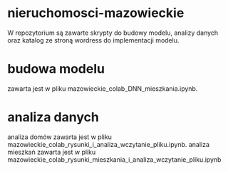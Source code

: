 # nieruchomosci-mazowieckie
W repozytorium są zawarte skrypty do budowy modelu, analizy danych oraz katalog ze stroną wordress do implementacji modelu.

# budowa modelu
zawarta jest w pliku mazowieckie_colab_DNN_mieszkania.ipynb.
# analiza danych
analiza domów zawarta jest w pliku mazowieckie_colab_rysunki_i_analiza_wczytanie_pliku.ipynb. 
analiza mieszkań zawarta jest w pliku mazowieckie_colab_rysunki_mieszkania_i_analiza_wczytanie_pliku.ipynb
